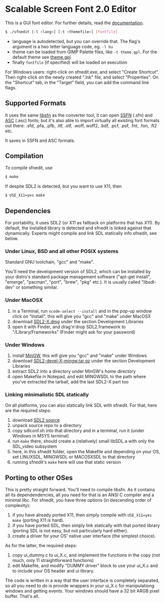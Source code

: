 Scalable Screen Font 2.0 Editor
===============================

This is a GUI font editor. For further details, read the [documentation](https://gitlab.com/bztsrc/scalable-font2/blob/master/docs/sfnedit.md).

```sh
$ ./sfnedit [-l <lang>] [-t <themefile>] [fontfile]
```

- language is autodetected, but you can override that. The flag's argument is a two letter language code, eg. `-l hu`
- theme can be loaded from GIMP Palette files, like `-t theme.gpl`. For the default theme see [theme.gpl](https://gitlab.com/bztsrc/scalable-font2/blob/master/sfnedit/misc/theme.gpl)
- finally `fontfile` (if specified) will be loaded on execution

For Windows users: right-click on sfnedit.exe, and select "Create Shortcut". Then right-click on the newly created ".lnk" file,
and select "Properties". On the "Shortcut" tab, in the "Target" field, you can add the command line flags.

Supported Formats
-----------------

It uses the same [libsfn](https://gitlab.com/bztsrc/scalable-font2/tree/master/libsfn) as the converter tool, it can
open [SSFN](https://gitlab.com/bztsrc/scalable-font2/blob/master/docs/sfn_format.md) (.sfn) and
[ASC](https://gitlab.com/bztsrc/scalable-font2/blob/master/docs/asc_format.md) (.asc) fonts; but it's also able to import
virtually all existing font formats out there: .sfd, .pfa, .pfb, .ttf, .otf, .woff, woff2, .bdf, .pcf, .psf, .fnt, .fon, .ft2 etc.

It saves in SSFN and ASC formats.

Compilation
-----------

To compile sfnedit, use
```sh
$ make
```

If despite SDL2 is detected, but you want to use X11, then
```sh
$ USE_X11=yes make
```

Dependencies
------------

For portability, it uses SDL2 (or X11 as fallback on platforms that has X11). By default, the installed library is detected
and sfnedit is linked against that dynamically. Experts might compile and link SDL statically info sfnedit, see below.

### Under Linux, BSD and all other POSIX systems

Standard GNU toolchain, "gcc" and "make".

You'll need the development version of SDL2, which can be installed by your distro's standard package management software
("apt-get install", "emerge", "pacman", "port", "brew", "pkg" etc.). It is usually called "libsdl-dev" or something similar.

### Under MacOSX

1. in a Terminal, run `xcode-select --install` and in the pop-up window click on "Install", this will give you "gcc" and "make" under MacOSX
2. download [SDL2-X.dmg](http://libsdl.org/download-2.0.php) under the section Development Libraries
3. open it with Finder, and drag'n'drop SDL2.framework to "/Library/Frameworks" (Finder might ask for your password)

### Under Windows

1. install [MinGW](https://osdn.net/projects/mingw/releases), this will give you "gcc" and "make" under Windows
2. download [SDL2-devel-X-mingw.tar.gz](http://libsdl.org/download-2.0.php) under the section Development Libraries
3. extract SDL2 into a directory under MinGW's home directory
4. open Makefile in Notepad, and edit MINGWSDL to the path where you've extracted the tarball, add the last SDL2-X part too

### Linking minimalistic SDL statically

On all platforms, you can also statically link SDL with sfnedit. For that, here are the required steps:

1. download [SDL2 source](http://libsdl.org/download-2.0.php)
2. unpack source repo to a directory
3. copy sdlconf.sh into that directory and in a terminal, run it (under Windows in MSYS terminal)
4. run `make` there, should create a (relatively) small libSDL.a with only the SDL_video subsystem
5. here, in this sfnedit folder, open the Makefile and depending on your OS, set LINUXSDL, MINGWSDL or MACOSXSDL to that directory
6. running sfnedit's `make` here will use that static version

Porting to other OSes
---------------------

This is pretty straight forward. You'll need to compile libsfn. As it contains all its dependendencies, all you need for that
is an ANSI C compiler and a minimal libc. For sfnedit, you have three options (in descending order of complexity):
1. if you have already ported X11, then simply compile with `USE_X11=yes make` (porting X11 *is* hard).
2. if you have ported SDL, then simply link statically with that ported library (porting SDL is not easy, but not particularly hard either).
3. create a driver for your OS' native user interface (the simplest choice).

As for the latter, the required steps:
1. copy ui_dummy.c to ui_X.c, and implement the functions in the copy (not much, only 11 straightforward functions)
2. edit Makefile, and modify "DUMMY driver" block to use your ui_X.c and to include your OS header and ui library.

The code is written in a way that the user interface is completely separated, so all you need to do is provide wrappers
in your ui_X.c for manipulationg windows and getting events. Your windows should have a 32 bit ARGB pixel buffer. That's all.
